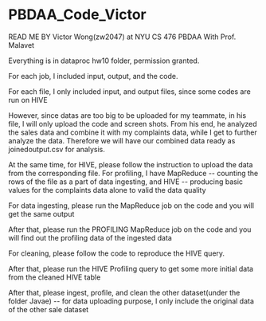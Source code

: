 # PBDAA_Code_Victor

READ ME BY Victor Wong(zw2047) at NYU CS 476 PBDAA With Prof. Malavet

Everything is in dataproc hw10 folder, permission granted.

For each job, I included input, output, and the code.

For each file, I only included input, and output files, since some codes are run on HIVE

However, since datas are too big to be uploaded for my teammate, in his file, I will only upload the code and screen shots. From his end, he analyzed the sales data and combine it with my complaints data, while I get to further analyze the data. Therefore we will have our combined data ready as joinedoutput.csv for analysis.

At the same time, for HIVE, please follow the instruction to upload the data from the corresponding file. For profiling, I have MapReduce -- counting the rows of the file as a part of data ingesting, and HIVE -- producing basic values for the complaints data alone to valid the data quality

For data ingesting, please run the MapReduce job on the code and you will get the same output

After that, please run the PROFILING MapReduce job on the code and you will find out the profiling data of the ingested data

For cleaning, please follow the code to reproduce the HIVE query.

After that, please run the HIVE Profiling query to get some more initial data from the cleaned HIVE table

After that, please ingest, profile, and clean the other dataset(under the folder Javae) -- for data uploading purpose, I only include the original data of the other sale dataset
